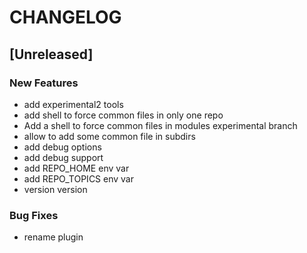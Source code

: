 # CHANGELOG


## [Unreleased]

### New Features
- add experimental2 tools
- add shell to force common files in only one repo
- Add a shell to force common files in modules experimental branch
- allow to add some common file in subdirs
- add debug options
- add debug support
- add REPO_HOME env var
- add REPO_TOPICS env var
- version version


### Bug Fixes
- rename plugin





